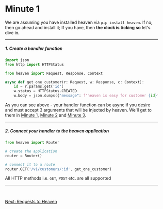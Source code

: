 # Minute 1
We are assuming you have installed heaven via `pip install heaven`. If no, then go ahead and install it; If you have, then **the clock is ticking so** let's dive in.

----------------------

##### 1. Create a handler function

```python
import json
from http import HTTPStatus

from heaven import Request, Response, Context

async def get_one_customer(r: Request, w: Response, c: Context):
	id = r.params.get('id')
	w.status = HTTPStatus.CREATED
	w.body = json.dumps({"message": f"heaven is easy for customer {id}"})

```

As you can see above - your handler function can be async if you desire and must accept 3 arguments that will be injected by heaven. We'll get to
them in [Minute 1](request.md), [Minute 2](response.md) and [Minute 3](context.md).

-----------------------

##### 2. Connect your handler to the heaven application

```python
from heaven import Router

# create the application
router = Router()

# connect it to a route
router.GET('/v1/customers/:id', get_one_customer)
```

All HTTP methods i.e. `GET`, `POST` etc. are all supported

-----------------------

&nbsp;

[Next: Requests to Heaven](request.md)